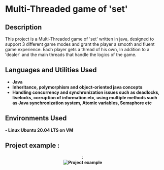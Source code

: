 <h1>Multi-Threaded game of 'set'</h1>

<h2>Description</h2>
This project is a Multi-Threaded game of 'set' written in java, designed to support 3 different game modes and grant the player a smooth and fluent game experience. Each player gets a thread of his own, In addition to a 'dealer' and the main threads that handle the logics of the game. 
<br />


<h2>Languages and Utilities Used</h2>

- <b>Java</b>
- <b>Inheritance, polymorphism and object-oriented java concepts
- <b>Handling concurrency and synchronization issues such as deadlocks, livelocks, corruption of information etc, using multiple methods such as Java synchronization system, Atomic variables,   Semaphore  etc</b>
<h2>Environments Used </h2>
- <b>Linux Ubuntu 20.04 LTS on VM</b> 

<h2>Project example :</h2>

<p align="center">
: <br/>
<img src="https://i.gyazo.com/1f0c93f85d0f3d62f2234ccf2c7001fe.png" alt="Project example"/>
<br />
<br />
